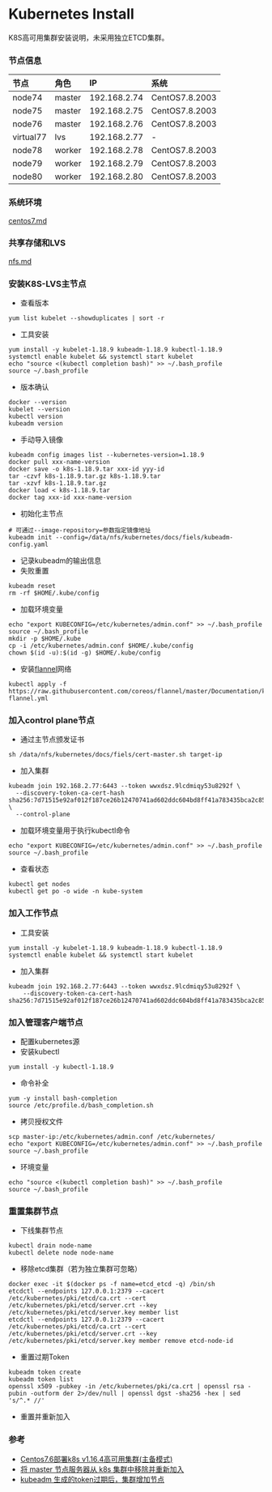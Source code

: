 # Kubernetes Install
K8S高可用集群安装说明，未采用独立ETCD集群。

### 节点信息
| 节点 | 角色 | IP | 系统 |
| :----- | :----- | :----- | :----- |
| node74 | master | 192.168.2.74 | CentOS7.8.2003 |
| node75 | master | 192.168.2.75 | CentOS7.8.2003 |
| node76 | master | 192.168.2.76 | CentOS7.8.2003 |
| virtual77 | lvs | 192.168.2.77 | - |
| node78 | worker | 192.168.2.78 | CentOS7.8.2003 |
| node79 | worker | 192.168.2.79 | CentOS7.8.2003 |
| node80 | worker | 192.168.2.80 | CentOS7.8.2003 |

### 系统环境
[centos7.md](./centos7.md)

### 共享存储和LVS
[nfs.md](./nfs.md)

### 安装K8S-LVS主节点
- 查看版本
```
yum list kubelet --showduplicates | sort -r
```
- 工具安装
```
yum install -y kubelet-1.18.9 kubeadm-1.18.9 kubectl-1.18.9
systemctl enable kubelet && systemctl start kubelet
echo "source <(kubectl completion bash)" >> ~/.bash_profile
source ~/.bash_profile
```
- 版本确认
```
docker --version
kubelet --version
kubectl version
kubeadm version
```
- 手动导入镜像
```
kubeadm config images list --kubernetes-version=1.18.9
docker pull xxx-name-version
docker save -o k8s-1.18.9.tar xxx-id yyy-id
tar -czvf k8s-1.18.9.tar.gz k8s-1.18.9.tar
tar -xzvf k8s-1.18.9.tar.gz
docker load < k8s-1.18.9.tar
docker tag xxx-id xxx-name-version
```
- 初始化主节点
```
# 可通过--image-repository=参数指定镜像地址
kubeadm init --config=/data/nfs/kubernetes/docs/fiels/kubeadm-config.yaml
```
- 记录kubeadm的输出信息
- 失败重置
```
kubeadm reset
rm -rf $HOME/.kube/config
```
- 加载环境变量
```
echo "export KUBECONFIG=/etc/kubernetes/admin.conf" >> ~/.bash_profile
source ~/.bash_profile
mkdir -p $HOME/.kube
cp -i /etc/kubernetes/admin.conf $HOME/.kube/config
chown $(id -u):$(id -g) $HOME/.kube/config
```
- 安装[flannel](https://github.com/coreos/flannel/)网络
```
kubectl apply -f https://raw.githubusercontent.com/coreos/flannel/master/Documentation/kube-flannel.yml
```

### 加入control plane节点
- 通过主节点颁发证书
```
sh /data/nfs/kubernetes/docs/fiels/cert-master.sh target-ip
```
- 加入集群
```
kubeadm join 192.168.2.77:6443 --token wwxdsz.9lcdmiqy53u8292f \
  --discovery-token-ca-cert-hash sha256:7d71515e92af012f187ce26b12470741ad602ddc604bd8ff41a783435bca2c85 \
  --control-plane 
```
- 加载环境变量用于执行kubectl命令
```
echo "export KUBECONFIG=/etc/kubernetes/admin.conf" >> ~/.bash_profile
source ~/.bash_profile
```
- 查看状态
```
kubectl get nodes
kubectl get po -o wide -n kube-system
```

### 加入工作节点
- 工具安装
```
yum install -y kubelet-1.18.9 kubeadm-1.18.9 kubectl-1.18.9
systemctl enable kubelet && systemctl start kubelet
```
- 加入集群
```
kubeadm join 192.168.2.77:6443 --token wwxdsz.9lcdmiqy53u8292f \
    --discovery-token-ca-cert-hash sha256:7d71515e92af012f187ce26b12470741ad602ddc604bd8ff41a783435bca2c85
```

### 加入管理客户端节点
- 配置kubernetes源
- 安装kubectl
```
yum install -y kubectl-1.18.9
```
- 命令补全
```
yum -y install bash-completion
source /etc/profile.d/bash_completion.sh
```
- 拷贝授权文件
```
scp master-ip:/etc/kubernetes/admin.conf /etc/kubernetes/
echo "export KUBECONFIG=/etc/kubernetes/admin.conf" >> ~/.bash_profile
source ~/.bash_profile
```
- 环境变量
```
echo "source <(kubectl completion bash)" >> ~/.bash_profile
source ~/.bash_profile
```

### 重置集群节点
- 下线集群节点
```
kubectl drain node-name
kubectl delete node node-name
```
- 移除etcd集群（若为独立集群可忽略）
```
docker exec -it $(docker ps -f name=etcd_etcd -q) /bin/sh
etcdctl --endpoints 127.0.0.1:2379 --cacert /etc/kubernetes/pki/etcd/ca.crt --cert /etc/kubernetes/pki/etcd/server.crt --key /etc/kubernetes/pki/etcd/server.key member list
etcdctl --endpoints 127.0.0.1:2379 --cacert /etc/kubernetes/pki/etcd/ca.crt --cert /etc/kubernetes/pki/etcd/server.crt --key /etc/kubernetes/pki/etcd/server.key member remove etcd-node-id
```
- 重置过期Token
```
kubeadm token create
kubeadm token list
openssl x509 -pubkey -in /etc/kubernetes/pki/ca.crt | openssl rsa -pubin -outform der 2>/dev/null | openssl dgst -sha256 -hex | sed 's/^.* //'
```
- 重置并重新加入

### 参考
- [Centos7.6部署k8s v1.16.4高可用集群(主备模式)](https://www.kubernetes.org.cn/6632.html)
- [将 master 节点服务器从 k8s 集群中移除并重新加入](https://www.cnblogs.com/dudu/p/12173867.html)
- [kubeadm 生成的token过期后，集群增加节点](https://blog.csdn.net/mailjoin/article/details/79686934)
